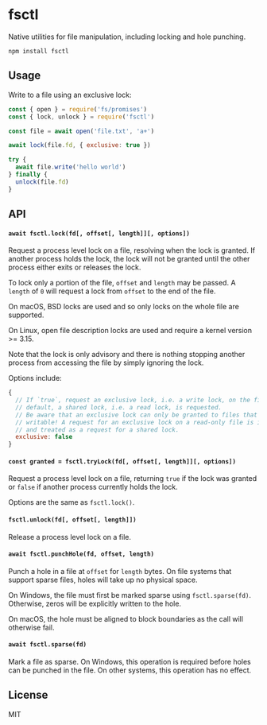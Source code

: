 # fsctl

Native utilities for file manipulation, including locking and hole punching.

```
npm install fsctl
```

## Usage

Write to a file using an exclusive lock:

``` js
const { open } = require('fs/promises')
const { lock, unlock } = require('fsctl')

const file = await open('file.txt', 'a+')

await lock(file.fd, { exclusive: true })

try {
  await file.write('hello world')
} finally {
  unlock(file.fd)
}
```

## API

#### `await fsctl.lock(fd[, offset[, length]][, options])`

Request a process level lock on a file, resolving when the lock is granted. If another process holds the lock, the lock will not be granted until the other process either exits or releases the lock.

To lock only a portion of the file, `offset` and `length` may be passed. A `length` of `0` will request a lock from `offset` to the end of the file.

On macOS, BSD locks are used and so only locks on the whole file are supported.

On Linux, open file description locks are used and require a kernel version >= 3.15.

Note that the lock is only advisory and there is nothing stopping another process from accessing the file by simply ignoring the lock.

Options include:

```js
{
  // If `true`, request an exclusive lock, i.e. a write lock, on the file. By
  // default, a shared lock, i.e. a read lock, is requested.
  // Be aware that an exclusive lock can only be granted to files that are
  // writable! A request for an exclusive lock on a read-only file is ignored 
  // and treated as a request for a shared lock.
  exclusive: false
}
```

#### `const granted = fsctl.tryLock(fd[, offset[, length]][, options])`

Request a process level lock on a file, returning `true` if the lock was granted or `false` if another process currently holds the lock.

Options are the same as `fsctl.lock()`.

#### `fsctl.unlock(fd[, offset[, length]])`

Release a process level lock on a file.

#### `await fsctl.punchHole(fd, offset, length)`

Punch a hole in a file at `offset` for `length` bytes. On file systems that support sparse files, holes will take up no physical space.

On Windows, the file must first be marked sparse using `fsctl.sparse(fd)`. Otherwise, zeros will be explicitly written to the hole.

On macOS, the hole must be aligned to block boundaries as the call will otherwise fail.

#### `await fsctl.sparse(fd)`

Mark a file as sparse. On Windows, this operation is required before holes can be punched in the file. On other systems, this operation has no effect.

## License

MIT
